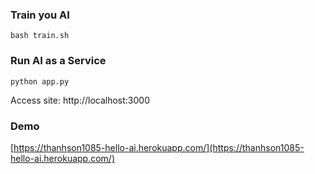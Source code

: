 
### Train you AI
```
bash train.sh
```

### Run AI as a Service
```
python app.py
```

Access site: http://localhost:3000

### Demo
[https://thanhson1085-hello-ai.herokuapp.com/](https://thanhson1085-hello-ai.herokuapp.com/)
